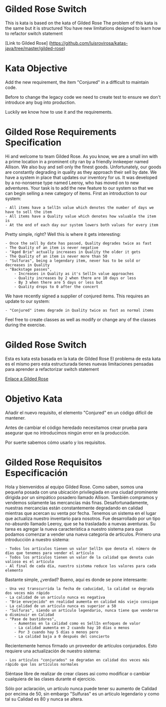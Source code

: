 Gilded Rose Switch
========================================
This is kata is based on the kata of Gilded Rose
The problem of this kata is the same but it is structured
You have new limitations designed to learn how to refactor switch statement

[Link to Gilded Rose] (https://github.com/luisrovirosa/katas-java/tree/master/gilded-rose)


Kata Objective
======================================
Add the new requirement, the item "Conjured" in a difficult to maintain code.

Before to change the legacy code we need to create test to ensure we don't introduce any bug into production.

Luckily we know how to use it and the requirements.

Gilded Rose Requirements Specification
======================================

Hi and welcome to team Gilded Rose. As you know, we are a small inn with a prime location in a prominent city ran by a friendly innkeeper named Allison. We also buy and sell only the finest goods.
Unfortunately, our goods are constantly degrading in quality as they approach their sell by date. We have a system in place that updates our inventory for us. It was developed by a no-nonsense type named Leeroy, who has moved on to new adventures. Your task is to add the new feature to our system so that we can begin selling a new category of items. First an introduction to our system:

	- All items have a SellIn value which denotes the number of days we have to sell the item
	- All items have a Quality value which denotes how valuable the item is
	- At the end of each day our system lowers both values for every item

Pretty simple, right? Well this is where it gets interesting:

	- Once the sell by date has passed, Quality degrades twice as fast
	- The Quality of an item is never negative
	- "Aged Brie" actually increases in Quality the older it gets
	- The Quality of an item is never more than 50
	- "Sulfuras", being a legendary item, never has to be sold or decreases in Quality
	- "Backstage passes", 
        - Increases in Quality as it's SellIn value approaches
	    - Quality increases by 2 when there are 10 days or less
	    - By 3 when there are 5 days or less but
	    - Quality drops to 0 after the concert

We have recently signed a supplier of conjured items. This requires an update to our system:

	- "Conjured" items degrade in Quality twice as fast as normal items


Feel free to create classes as well as modify or change any of the classes during the exercise.

Gilded Rose Switch
======================================
Esta es kata esta basada en la kata de Gilded Rose
El problema de esta kata es el mismo pero esta estructurada
tienes nuevas limitaciones pensadas para aprender a refactorizar switch statement

[Enlace a Gilded Rose](https://github.com/luisrovirosa/katas-java/tree/master/gilded-rose)


Objetivo Kata
======================================

Añadir el nuevo requisito, el elemento "Conjured" en un código difícil de mantener.

Antes de cambiar el código heredado necesitamos crear prueba para asegurar que no introducimos ningún error en la producción.

Por suerte sabemos cómo usarlo y los requisitos.

Gilded Rose Requisitos Especificación
======================================

Hola y bienvenidos al equipo Gilded Rose. Como saben, somos una pequeña posada con una ubicación privilegiada en una ciudad prominente dirigida por un simpático posadero llamado Allison. También compramos y vendemos solamente las mercancías más finas. Desafortunadamente, nuestras mercancías están constantemente degradando en calidad mientras que acercan su venta por fecha. Tenemos un sistema en el lugar que actualiza nuestro inventario para nosotros. Fue desarrollado por un tipo no-absurdo llamado Leeroy, que se ha trasladado a nuevas aventuras. Su tarea es agregar la nueva característica a nuestro sistema para que podamos comenzar a vender una nueva categoría de artículos. Primero una introducción a nuestro sistema:

    - Todos los artículos tienen un valor SellIn que denota el número de días que tenemos para vender el artículo
    - Todos los artículos tienen un valor de la calidad que denota cuán valioso es el artículo
    - Al final de cada día, nuestro sistema reduce los valores para cada elemento
Bastante simple, ¿verdad? Bueno, aquí es donde se pone interesante:

    - Una vez transcurrida la fecha de caducidad, la calidad se degrada dos veces más rápido
    - La calidad de un artículo nunca es negativa
    - "Brie envejecido" en realidad aumenta en calidad más viejo consigue
    - La calidad de un artículo nunca es superior a 50
    - "Sulfuras", siendo un artículo legendario, nunca tiene que venderse o disminuir en Calidad
    - "Pase de bastidores",
        - Aumentos en la calidad como es SellIn enfoques de valor
        - La calidad aumenta en 2 cuando hay 10 días o menos
        - Por 3 cuando hay 5 días o menos pero
        - La calidad baja a 0 después del concierto
Recientemente hemos firmado un proveedor de artículos conjurados. Esto requiere una actualización de nuestro sistema:

    - Los artículos "conjurados" se degradan en calidad dos veces más rápido que los artículos normales

Siéntase libre de realizar de crear clases asi como modificar o cambiar cualquiera de las clases durante el ejercicio.

Sólo por aclaración, un artículo nunca puede tener su aumento de Calidad por encima de 50, sin embargo "Sulfuras" es un artículo legendario y como tal su Calidad es 80 y nunca se altera.